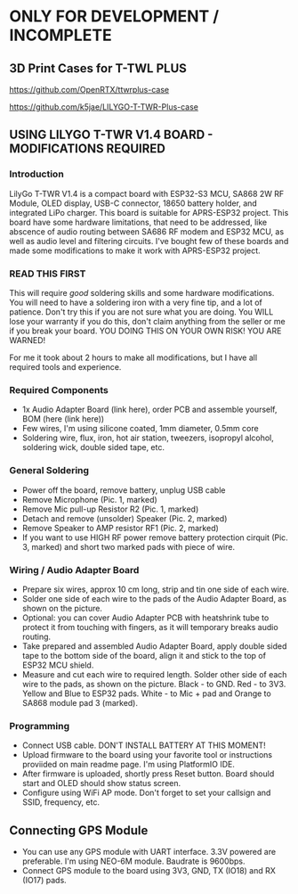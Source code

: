 # ONLY FOR DEVELOPMENT / INCOMPLETE

## 3D Print Cases for T-TWL PLUS
https://github.com/OpenRTX/ttwrplus-case

https://github.com/k5jae/LILYGO-T-TWR-Plus-case

## USING LILYGO T-TWR V1.4 BOARD - MODIFICATIONS REQUIRED
### Introduction
LilyGo T-TWR V1.4 is a compact board with ESP32-S3 MCU, SA868 2W RF Module, OLED display, USB-C connector, 18650 battery holder, and integrated LiPo charger.
This board is suitable for APRS-ESP32 project. This board have some hardware limitations, that need to be addressed, like abscence of audio routing between SA686 RF modem and ESP32 MCU, as well as audio level and filtering circuits.
I've bought few of these boards and made some modifications to make it work with APRS-ESP32 project.

### READ THIS FIRST
This will require *good* soldering skills and some hardware modifications.
You will need to have a soldering iron with a very fine tip, and a lot of patience.
Don't try this if you are not sure what you are doing.
You WILL lose your warranty if you do this, don't claim anything from the seller or me if you break your board. YOU DOING THIS ON YOUR OWN RISK! YOU ARE WARNED!

For me it took about 2 hours to make all modifications, but I have all required tools and experience.

### Required Components
- 1x Audio Adapter Board (link here), order PCB and assemble yourself, BOM (here (link here))
- Few wires, I'm using silicone coated, 1mm diameter, 0.5mm core
- Soldering wire, flux, iron, hot air station, tweezers, isopropyl alcohol, soldering wick, double sided tape, etc.

### General Soldering
- Power off the board, remove battery, unplug USB cable
- Remove Microphone (Pic. 1, marked)
- Remove Mic pull-up Resistor R2 (Pic. 1, marked)
- Detach and remove (unsolder) Speaker (Pic. 2, marked)
- Remove Speaker to AMP resistor RF1 (Pic. 2, marked)
- If you want to use HIGH RF power remove battery protection cirquit (Pic. 3, marked) and short two marked pads with piece of wire.

### Wiring / Audio Adapter Board
- Prepare six wires, approx 10 cm long, strip and tin one side of each wire.
- Solder one side of each wire to the pads of the Audio Adapter Board, as shown on the picture.
- Optional: you can cover Audio Adapter PCB with heatshrink tube to protect it from touching with fingers, as it will temporary breaks audio routing.
- Take prepared and assembled Audio Adapter Board, apply double sided tape to the bottom side of the board, align it and stick to the top of ESP32 MCU shield.
- Measure and cut each wire to required length. Solder other side of each wire to the pads, as shown on the picture. Black - to GND. Red - to 3V3. Yellow and Blue to ESP32 pads. White - to Mic + pad and Orange to SA868 module pad 3 (marked).

### Programming
- Connect USB cable. DON'T INSTALL BATTERY AT THIS MOMENT!
- Upload firmware to the board using your favorite tool or instructions proviided on main readme page. I'm using PlatformIO IDE.
- After firmware is uploaded, shortly press Reset button. Board should start and OLED should show status screen.
- Configure using WiFi AP mode. Don't forget to set your callsign and SSID, frequency, etc.

## Connecting GPS Module
- You can use any GPS module with UART interface. 3.3V powered are preferable. I'm using NEO-6M module. Baudrate is 9600bps.
- Connect GPS module to the board using 3V3, GND, TX (IO18) and RX (IO17) pads.
